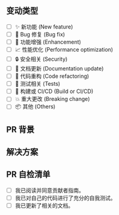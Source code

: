 <!--
  非常感谢您对本项目的贡献！

  在提交此 PR 之前，请确保您已经阅读了我们的贡献指南。
-->

## 变动类型
<!-- 请在[ ]中填写x来选择 -->
- [ ] ✨ 新功能 (New feature)
- [ ] 🐛 Bug 修复 (Bug fix)
- [ ] 🚀 功能增强 (Enhancement)
- [ ] 📈 性能优化 (Performance optimization)
- [ ] 🔒 安全相关 (Security)
- [ ] 📝 文档更新 (Documentation update)
- [ ] 🔨 代码重构 (Code refactoring)
- [ ] 🧪 测试相关 (Tests)
- [ ] 🔧 构建或 CI/CD (Build or CI/CD)
- [ ] 💥 重大更改 (Breaking change)
- [ ] 📦 其他 (Others)

## PR 背景

<!--
请简要描述这个 PR 的背景。
例如：当前系统中...功能存在...问题，为了解决...问题，我做了...修改。
如果解决了某个 Issue，请在这里注明：Closes #12345
-->


## 解决方案

<!--
请简要描述这个 PR 的实现方案。对外 API 的改动需要提供详细的说明。
例如：我引入了...依赖，修改了...文件，添加了...方法来实现...功能。
-->


## PR 自检清单

- [ ] 我已阅读并同意贡献者指南。
- [ ] 我已对自己的代码进行了充分的自我测试。
- [ ] 我已更新了相关的文档。
